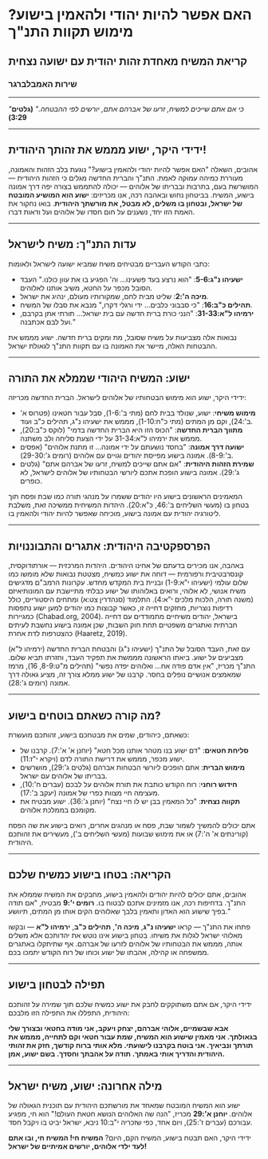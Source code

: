 # האם אפשר להיות יהודי ולהאמין בישוע? מימוש תקוות התנ"ך

## קריאת המשיח מאחדת זהות יהודית עם ישועה נצחית

### שירות האמבלברגר

---

_"כי אם אתם שייכים למשיח, זרעו של אברהם אתם, יורשים לפי ההבטחה."_
**(גלטים 3:29)**

---

## ידידי היקר, ישוע מממש את זהותך היהודית!

אהובים, השאלה "האם אפשר להיות יהודי ולהאמין בישוע?" נוגעת בלב הזהות והאמונה, מעוררת כמיהה עמוקה לאמת. התנ"ך והברית החדשה מגלים כי הזהות היהודית — המושרשת בעם, בתרבות ובבריתו של אלוהים — יכולה להתממש בצורה יפה דרך אמונה בישוע, המשיח. בביטחון נחוש ובאהבה רכה, אנו מכריזים: **ישוע הוא המושיע המובטח של ישראל, ובטחון בו משלים, לא מבטל, את מורשתך היהודית**. בואו נחקור את האמת הזו יחד, נשענים על חום חסדו של אלוהים ועל ודאות דברו.

---

## עדות התנ"ך: משיח לישראל

כתבי הקודש העבריים מבטיחים משיח שמביא ישועה לישראל ולאומות:

- **ישעיהו נ"ג:5-6**: "הוא נרצע בעד פשעינו... וה' הפגיע בו את עוון כולנו." העבד הסובל מכפר על החטא, משיב אותנו לאלוהים.
- **מיכה ה':2**: שליט מבית לחם, שמקורותיו מעולם, ינהיג את ישראל.
- **תהילים כ"ב:16**: "כי סבבוני כלבים... ידי ורגלי דקרו," מנבא את סבלו של המשיח.
- **ירמיהו ל"א:31-33**: "הנני כורת ברית חדשה עם בית ישראל... תורתי אתן בקרבם, ועל לבם אכתבנה."

נבואות אלה מצביעות על משיח שסובל, מת ומקים ברית חדשה. ישוע מממש את ההבטחות האלה, מיישר את האמונה בו עם תקוות התנ"ך לגאולת ישראל.

---

## ישוע: המשיח היהודי שממלא את התורה

ידידי היקר, ישוע הוא מימוש הבטחותיו של אלוהים לישראל. הברית החדשה מכריזה:

- **מימוש משיחי**: ישוע, שנולד בבית לחם (מתי ב':1-6), סבל עבור חטאינו (פטרוס א' ב':24), וקם מן המתים (מתי כ"ח:1-10), מממש את ישעיהו נ"ג, תהילים כ"ב ועוד.
- **מתווך הברית החדשה**: "הכוס הזו היא הברית החדשה בדמי" (לוקס כ"ב:20), מממש את ירמיהו ל"א:31-34 על ידי הצעת סליחה ולב משתנה.
- **ישועה דרך אמונה**: "בחסד נושעתם על ידי אמונה... זו מתנת אלוהים" (אפסים ב':8-9). אמונה בישוע מפייסת יהודים וגויים עם אלוהים (רומים ג':29-30).
- **שמירת הזהות היהודית**: "אם אתם שייכים למשיח, זרעו של אברהם אתם" (גלטים ג':29). אמונה בישוע הופכת אתכם ליורשי הבטחותיו של אלוהים לישראל, לא כופרים.

המאמינים הראשונים בישוע היו יהודים ששמרו על מנהגי תורה כמו שבת ופסח תוך בטחון בו (מעשי השליחים ב':46, כ"א:20). היהדות המשיחית ממשיכה זאת, משלבת ליטורגיה יהודית עם אמונה בישוע, מוכיחה שאפשר להיות יהודי ולהאמין בו.

---

## הפרספקטיבה היהודית: אתגרים והתבוננויות

באהבה, אנו מכירים בדעתם של אחינו היהודים. היהדות המרכזית — אורתודוקסית, קונסרבטיבית ורפורמית — דוחה את ישוע כמשיח, מצטטת נבואות שלא מומשו כמו שלום עולמי (ישעיהו י"א:1-9) ובניית בית המקדש מחדש. עקרונות הרמב"ם מדגישים משיח אנושי, לא אלוהי, ורואים באלוהותו של ישוע כבלתי מתיישבת עם המונותיאיזם (משנה תורה, הלכות מלכים י"א:4). התלמוד (סנהדרין צט:א) ומתחים היסטוריים, כולל רדיפות נוצריות, מחזקים דחייה זו, כאשר קבוצות כמו יהודים למען ישוע נתפסות כמגיירות (Chabad.org, 2004). בישראל, יהודים משיחיים מתמודדים עם דחייה חברתית ואתגרים משפטיים תחת חוק השבות, שכן אמונה בישוע נחשבת לעיתים כהצטרפות לדת אחרת (Haaretz, 2019).

עם זאת, העבד הסובל של התנ"ך (ישעיהו נ"ג) והבטחת הברית החדשה (ירמיהו ל"א) מצביעים על ישוע. ביאתו הראשונה מממשת את תפקיד העבד, וחזרתו תביא שלום. התנ"ך מכריז, "אין אדם פודה אח... ואלוהים יפדה נפשי" (תהילים מ"ט:8-9, 16), מרמז שמאמצים אנושיים נופלים בחסר. קרבנו של ישוע ממלא צורך זה, מציע גאולה דרך אמונה (רומים ג':28).

---

## מה קורה כשאתם בוטחים בישוע?

כשאתם, כיהודים, שמים את מבטחכם בישוע, זהותכם מועשרת:

- **סליחת חטאים**: "דם ישוע בנו מטהר אותנו מכל חטא" (יוחנן א' א':7). קרבנו של ישוע מכפר, מממש את דרישת התורה לדם (ויקרא י"ז:11).
- **מימוש הברית**: אתם הופכים ליורשי הבטחות אברהם (גלטים ג':29), מושרשים בבריתו של אלוהים עם ישראל.
- **חידוש רוחני**: רוח הקודש כותבת את תורת אלוהים על לבכם (עברים ח':10), מעצימה חיי מצוות כפרי של אמונה (יעקב ב':17).
- **תקווה נצחית**: "כל המאמין בבן יש לו חיי נצח" (יוחנן ג':36). ישוע מבטיח את מקומכם בממלכת אלוהים.

אתם יכולים להמשיך לשמור שבת, פסח או מנהגים אחרים, רואים בישוע את שה הפסח (קורינתים א' ה':7) או את מימוש שבועות (מעשי השליחים ב'), מעשירים את זהותכם היהודית.

---

## הקריאה: בטחו בישוע כמשיח שלכם

אהובים, אתם יכולים להיות יהודים ולהאמין בישוע, מחבקים את המשיח שממלא את התנ"ך. בדחיפות רכה, אנו מזמינים אתכם לבטוח בו. **רומים י':9** מבטיח, "אם תודה בפיך שישוע הוא האדון ותאמין בלבך שאלוהים הקים אותו מן המתים, תיוושע."

פתחו את התנ"ך — קראו **ישעיהו נ"ג**, **מיכה ה'**, **תהילים כ"ב**, **ירמיהו ל"א** — ובקשו מאלוהי ישראל לגלות את משיחו. בטחון בישוע אינו נוטש את יהדותכם אלא משלים אותה, מממש את הבטחותיו של אלוהים לזרעו של אברהם. אף שתיתקלו באתגרים ממשפחה או קהילה, אהבתו של ישוע וכוחו של רוח הקודש יתמכו בכם.

---

## תפילה לבטחון בישוע

ידידי היקר, אם אתם משתוקקים לחבק את ישוע כמשיח שלכם תוך שמירה על זהותכם היהודית, התפללו את התפילה הזו מלבכם:

**אבא שבשמיים, אלוהי אברהם, יצחק ויעקב, אני מודה בחטאי ובצורך שלי בגאולתך. אני מאמין שישוע הוא המשיח, שמת עבור חטאי וקם לתחייה, מממש את תורתך ונביאיך. אני בוטח בקרבנו לישועתי. מלא אותי ברוח קודשך, חזק את זהותי היהודית והדריך אותי באמתך. תודה על אהבתך וחסדך. בשם ישוע, אמן.**

---

## מילה אחרונה: ישוע, משיח ישראל

ישוע הוא המשיח המובטח שמאחד את מורשתכם היהודית עם תוכנית הגאולה של אלוהים. **יוחנן א':29** מכריז, "הנה שה האלוהים הנושא חטאת העולם!" הוא חי, מפגיע עבורכם (עברים ז':25), ויום אחד, כפי שזכריה י"ב:10 ניבא, ישראל יביט בו ויקבל חסד.

ידידי היקר, האם תבטח בישוע, המשיח הקם, היום? **המשיח חי! המשיח חי, ובו אתם לעד ילדי אלוהים, יורשים אמיתיים של ישראל!**